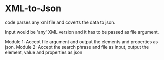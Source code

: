 # XML-to-Json

code parses any xml file and coverts the data to json. 

Input would be 'any' XML version and it has to be passed as file argument.

Module 1: Accept file argument and output the elements and properties as json.
Module 2: Accept the search phrase and file as input, output the element, value and properties as json
